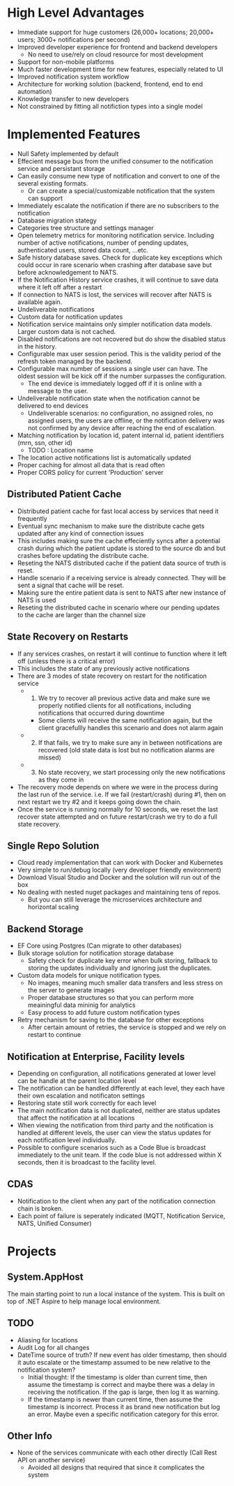 # High Level Advantages
* Immediate support for huge customers (26,000+ locations; 20,000+ users; 3000+ notifications per second)
* Improved developer experience for frontend and backend developers
  * No need to use/rely on cloud resource for most development
* Support for non-mobile platforms
* Much faster development time for new features, especially related to UI
* Improved notification system workflow
* Architecture for working solution (backend, frontend, end to end automation)
* Knowledge transfer to new developers
* Not constrained by fitting all notifiction types into a single model

# Implemented Features
* Null Safety implemented by default
* Effecient message bus from the unified consumer to the notification service and persistant storage
* Can easily consume new type of notification and convert to one of the several existing formats.
  * Or can create a special/customizable notification that the system can support
* Immediately escalate the notification if there are no subscribers to the notification
* Database migration stategy
* Categories tree structure and settings manager
* Open telemetry metrics for monitoring notification service. Including number of active notifications, number of pending updates, authenticated users, stored data count, ...etc.
* Safe history database saves. Check for duplicate key exceptions which could occur in rare scenario when crashing after database save but before acknowledgement to NATS.
* If the Notification History service crashes, it will continue to save data where it left off after a restart
* If connection to NATS is lost, the services will recover after NATS is available again.
* Undeliverable notifications
* Custom data for notification updates
* Notification service maintains only simpler notification data models. Larger custom data is not cached.
* Disabled notifications are not recovered but do show the disabled status in the history.
* Configurable max user session period. This is the validity period of the refresh token managed by the backend.
* Configurable max number of sessions a single user can have. The oldest session will be kick off if the number surpasses the configuration.
  * The end device is immediately logged off if it is online with a message to the user.
* Undeliverable notification state when the notification cannot be delivered to end devices
  * Undeliverable scenarios: no configuration, no assigned roles, no assigned users, the users are offline, or the notification delivery was not confirmed by any device after reaching the end of escalation.
* Matching notification by location id, patent internal id, patient identifiers (mrn, ssn, other id)
  * TODO : Location name
* The location active notifications list is automatically updated
* Proper caching for almost all data that is read often
* Proper CORS policy for current 'Production' server

## Distributed Patient Cache
* Distributed patient cache for fast local access by services that need it frequently
* Eventual sync mechanism to make sure the distribute cache gets updated after any kind of connection issues
* This includes making sure the cache effeciently syncs after a potential crash during which the patient update is stored to the source db and but crashes before updating the distribute cache.
* Reseting the NATS distributed cache if the patient data source of truth is reset.
* Handle scenario if a receiving service is already connected. They will be sent a signal that cache will be reset.
* Making sure the entire patient data is sent to NATS after new instance of NATS is used
* Reseting the distributed cache in scenario where our pending updates to the cache are larger than the channel size

## State Recovery on Restarts
* If any services crashes, on restart it will continue to function where it left off (unless there is a critical error)
* This includes the state of any previously active notifications
* There are 3 modes of state recovery on restart for the notification service
  * 1. We try to recover all previous active data and make sure we properly notified clients for all notifications, including notifications that occurred during downtime
    * Some clients will receive the same notification again, but the client gracefullly handles this scenario and does not alarm again
  * 2. If that fails, we try to make sure any in between notifications are recovered (old state data is lost but no notification alarms are missed)
  * 3. No state recovery, we start processing only the new notifications as they come in
* The recovery mode depends on where we were in the process during the last run of the service. i.e. If we fail (restart/crash) during #1, then on next restart we try #2 and it keeps going down the chain.
* Once the service is running normally for 10 seconds, we reset the last recover state attempted and on future restart/crash we try to do a full state recovery.

## Single Repo Solution
* Cloud ready implementation that can work with Docker and Kubernetes
* Very simple to run/debug locally (very developer friendly environment)
* Download Visual Studio and Docker and the solution will run out of the box
* No dealing with nested nuget packages and maintaining tens of repos.
  * But you can still leverage the microservices architecture and horizontal scaling

## Backend Storage
* EF Core using Postgres (Can migrate to other databases)
* Bulk storage solution for notification storage database
  * Safety check for duplicate key error when bulk storing, fallback to storing the updates individually and ignoring just the duplicates.
* Custom data models for unique notification types.
  * No images, meaning much smaller data transfers and less stress on the server to generate images
  * Proper database structures so that you can perform more meainingful data mininig for analytics
  * Easy process to add future custom notification types
* Retry mechanism for saving to the database for other exceptions
  * After certain amount of retries, the service is stopped and we rely on restart to continue

## Notification at Enterprise, Facility levels
* Depending on configuration, all notifications generated at lower level can be handle at the parent location level
* The notification can be handled differently at each level, they each have their own escalation and notificaton settings
* Restoring state still work correctly for each level
* The main notification data is not duplicated, neither are status updates that affect the notification at all locations
* When viewing the notification from third party and the notification is handled at different levels, the user can view the status updates for each notification level individually.
* Possible to configure scenarios such as a Code Blue is broadcast immediately to the unit team. If the code blue is not addressed within X seconds, then it is broadcast to the facility level.

## CDAS
* Notification to the client when any part of the notification connection chain is broken.
* Each point of failure is seperately indicated (MQTT, Notification Service, NATS, Unified Consumer)

# Projects
## System.AppHost
The main starting point to run a local instance of the system. This is built on top of .NET Aspire to help manage local environment.

## TODO
* Aliasing for locations
* Audit Log for all changes
* DateTime source of truth? If new event has older timestamp, then should it auto escalate or the timestamp assumed to be new relative to the notification system?
  * Initial thought: If the timestamp is older than current time, then assume the timestamp is correct and maybe there was a delay in receiving the notification. If the gap is large, then log it as warning.
  * If the timestamp is newer than current time, then assume the timestamp is incorrect. Process it as brand new notification but log an error. Maybe even a specific notification category for this error.

## Other Info
* None of the services communicate with each other directly (Call Rest API on another service)
  * Avoided all designs that required that since it complicates the system
